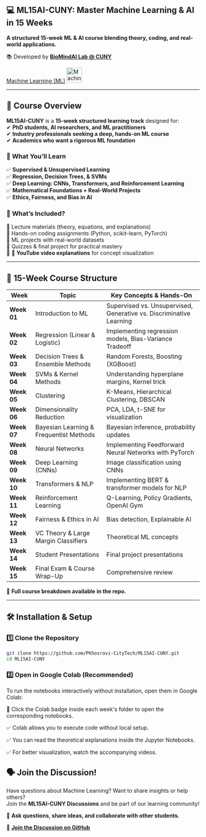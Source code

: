 ## 💻 ML15AI-CUNY: Master Machine Learning & AI in 15 Weeks

**A structured 15-week ML & AI course blending theory, coding, and real-world applications.**  

📚 Developed by **[BioMindAI Lab @ CUNY](https://sites.google.com/view/biomind-ai-lab)**


[Machine Learning (ML)](https://en.wikipedia.org/wiki/Machine_learning) <img src="https://upload.wikimedia.org/wikipedia/commons/6/64/Dall-e_3_%28jan_%2724%29_artificial_intelligence_icon.png" alt="Machine Learning Icon" width="40"/>

---

## 🎯 Course Overview  
**ML15AI-CUNY** is a **15-week structured learning track** designed for:  
✔ **PhD students, AI researchers, and ML practitioners**  
✔ **Industry professionals seeking a deep, hands-on ML course**  
✔ **Academics who want a rigorous ML foundation**  

### 🔹 **What You’ll Learn**  
✅ **Supervised & Unsupervised Learning**  
✅ **Regression, Decision Trees, & SVMs**  
✅ **Deep Learning: CNNs, Transformers, and Reinforcement Learning**  
✅ **Mathematical Foundations + Real-World Projects**  
✅ **Ethics, Fairness, and Bias in AI**  

### 🔹 **What’s Included?**  
📌 Lecture materials (theory, equations, and explanations)  
📌 Hands-on coding assignments (Python, scikit-learn, PyTorch)  
📌 ML projects with real-world datasets  
📌 Quizzes & final project for practical mastery  
📌 🎥 **YouTube video explanations** for concept visualization  


---

## 📅 15-Week Course Structure  

| **Week** | **Topic** | **Key Concepts & Hands-On** |
|---------|----------|---------------------------|
| **Week 01** | Introduction to ML | Supervised vs. Unsupervised, Generative vs. Discriminative Learning |
| **Week 02** | Regression (Linear & Logistic) | Implementing regression models, Bias-Variance Tradeoff |
| **Week 03** | Decision Trees & Ensemble Methods | Random Forests, Boosting (XGBoost) |
| **Week 04** | SVMs & Kernel Methods | Understanding hyperplane margins, Kernel trick |
| **Week 05** | Clustering | K-Means, Hierarchical Clustering, DBSCAN |
| **Week 06** | Dimensionality Reduction | PCA, LDA, t-SNE for visualization |
| **Week 07** | Bayesian Learning & Frequentist Methods | Bayesian inference, probability updates |
| **Week 08** | Neural Networks | Implementing Feedforward Neural Networks with PyTorch |
| **Week 09** | Deep Learning (CNNs) | Image classification using CNNs |
| **Week 10** | Transformers & NLP | Implementing BERT & transformer models for NLP |
| **Week 11** | Reinforcement Learning | Q-Learning, Policy Gradients, OpenAI Gym |
| **Week 12** | Fairness & Ethics in AI | Bias detection, Explainable AI |
| **Week 13** | VC Theory & Large Margin Classifiers | Theoretical ML concepts |
| **Week 14** | Student Presentations | Final project presentations |
| **Week 15** | Final Exam & Course Wrap-Up | Comprehensive review |

🔹 **Full course breakdown available in the repo.**  

---

## 🛠 Installation & Setup  
### 1️⃣ **Clone the Repository**
```bash
git clone https://github.com/PKhosravi-CityTech/ML15AI-CUNY.git
cd ML15AI-CUNY
```
### 2️⃣ Open in Google Colab (Recommended)
To run the notebooks interactively without installation, open them in Google Colab:

📌 Click the Colab badge inside each week's folder to open the corresponding notebooks.

✅ Colab allows you to execute code without local setup.

✅ You can read the theoretical explanations inside the Jupyter Notebooks.

✅ For better visualization, watch the accompanying videos.

## 🗣 Join the Discussion!  

Have questions about Machine Learning? Want to share insights or help others?  
Join the **ML15AI-CUNY Discussions** and be part of our learning community!  

📢 **Ask questions, share ideas, and collaborate with other students.**  

🔗 **[Join the Discussion on GitHub](https://github.com/PKhosravi-CityTech/ML15AI-CUNY/discussions)**  

